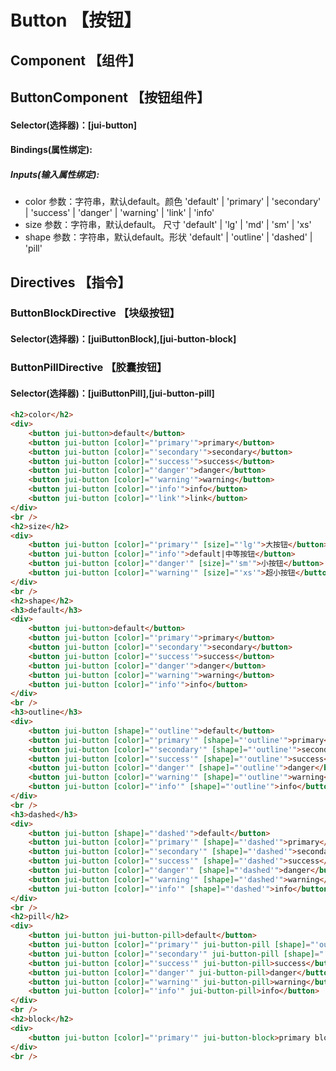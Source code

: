 # Button 【按钮】

## Component 【组件】

## ButtonComponent 【按钮组件】

#### Selector(选择器)：[jui-button]

#### Bindings(属性绑定):
 
##### Inputs(输入属性绑定):
- color 参数：字符串，默认default。颜色 'default' | 'primary' | 'secondary' | 'success' | 'danger' | 'warning' | 'link' | 'info'
- size 参数：字符串，默认default。 尺寸 'default' | 'lg' | 'md' | 'sm' | 'xs'
- shape 参数：字符串，默认default。形状 'default' | 'outline' | 'dashed' | 'pill'

## Directives 【指令】
### ButtonBlockDirective 【块级按钮】

#### Selector(选择器)：[juiButtonBlock],[jui-button-block]

### ButtonPillDirective 【胶囊按钮】

#### Selector(选择器)：[juiButtonPill],[jui-button-pill]

```html
<h2>color</h2>
<div>
    <button jui-button>default</button>
    <button jui-button [color]="'primary'">primary</button>
    <button jui-button [color]="'secondary'">secondary</button>
    <button jui-button [color]="'success'">success</button>
    <button jui-button [color]="'danger'">danger</button>
    <button jui-button [color]="'warning'">warning</button>
    <button jui-button [color]="'info'">info</button>
    <button jui-button [color]="'link'">link</button>
</div>
<br />
<h2>size</h2>
<div>
    <button jui-button [color]="'primary'" [size]="'lg'">大按钮</button>
    <button jui-button [color]="'info'">default|中等按钮</button>
    <button jui-button [color]="'danger'" [size]="'sm'">小按钮</button>
    <button jui-button [color]="'warning'" [size]="'xs'">超小按钮</button>
</div>
<br />
<h2>shape</h2>
<h3>default</h3>
<div>
    <button jui-button>default</button>
    <button jui-button [color]="'primary'">primary</button>
    <button jui-button [color]="'secondary'">secondary</button>
    <button jui-button [color]="'success'">success</button>
    <button jui-button [color]="'danger'">danger</button>
    <button jui-button [color]="'warning'">warning</button>
    <button jui-button [color]="'info'">info</button>
</div>
<br />
<h3>outline</h3>
<div>
    <button jui-button [shape]="'outline'">default</button>
    <button jui-button [color]="'primary'" [shape]="'outline'">primary</button>
    <button jui-button [color]="'secondary'" [shape]="'outline'">secondary</button>
    <button jui-button [color]="'success'" [shape]="'outline'">success</button>
    <button jui-button [color]="'danger'" [shape]="'outline'">danger</button>
    <button jui-button [color]="'warning'" [shape]="'outline'">warning</button>
    <button jui-button [color]="'info'" [shape]="'outline'">info</button>
</div>
<br />
<h3>dashed</h3>
<div>
    <button jui-button [shape]="'dashed'">default</button>
    <button jui-button [color]="'primary'" [shape]="'dashed'">primary</button>
    <button jui-button [color]="'secondary'" [shape]="'dashed'">secondary</button>
    <button jui-button [color]="'success'" [shape]="'dashed'">success</button>
    <button jui-button [color]="'danger'" [shape]="'dashed'">danger</button>
    <button jui-button [color]="'warning'" [shape]="'dashed'">warning</button>
    <button jui-button [color]="'info'" [shape]="'dashed'">info</button>
</div>
<br />
<h2>pill</h2>
<div>
    <button jui-button jui-button-pill>default</button>
    <button jui-button [color]="'primary'" jui-button-pill [shape]="'outline'">primary</button>
    <button jui-button [color]="'secondary'" jui-button-pill [shape]="'dashed'">secondary</button>
    <button jui-button [color]="'success'" jui-button-pill>success</button>
    <button jui-button [color]="'danger'" jui-button-pill>danger</button>
    <button jui-button [color]="'warning'" jui-button-pill>warning</button>
    <button jui-button [color]="'info'" jui-button-pill>info</button>
</div>
<br />
<h2>block</h2>
<div>
    <button jui-button [color]="'primary'" jui-button-block>primary block</button>
</div>
<br />
```